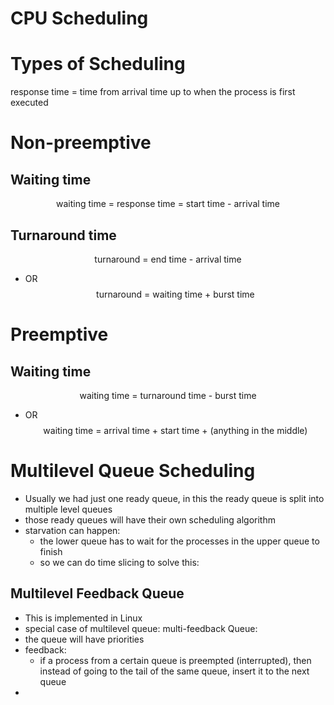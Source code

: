 # CPU Scheduling
# Types of Scheduling
response time = time from arrival time up to when the process is first executed
# Non-preemptive
## Waiting time
$$\text{waiting time = response time = start time - arrival \ time}$$
## Turnaround time
$$\text{turnaround = end \ time - arrival \ time}$$
- OR $$\text{turnaround = waiting \ time + burst \ time}$$
# Preemptive
## Waiting time
$$\text{waiting \ time = turnaround \ time - burst \ time}$$
- OR $$\text{waiting \ time = arrival \ time + start \ time + (anything\  in \ the \ middle)}$$
# Multilevel Queue Scheduling
- Usually we had just one ready queue, in this the ready queue is split into multiple level queues
- those ready queues will have their own scheduling algorithm
- starvation can happen:
	- the lower queue has to wait for the processes in the upper queue to finish
	- so we can do time slicing to solve this:
## Multilevel Feedback Queue
- This is implemented in Linux
- special case of multilevel queue: multi-feedback Queue:
- the queue will have priorities
- feedback: 
	- if a process from a certain queue is preempted (interrupted), then instead of going to the tail of the same queue, insert it to the next queue
- 
